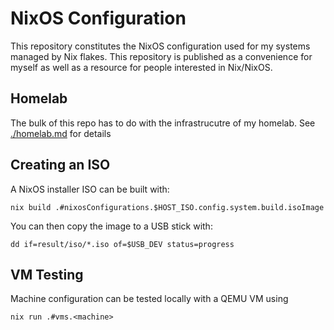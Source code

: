 # NixOS Configuration

This repository constitutes the NixOS configuration used for my systems managed by Nix flakes.
This repository is published as a convenience for myself as well as a resource for people interested in Nix/NixOS.

## Homelab
The bulk of this repo has to do with the infrastrucutre of my homelab.
See [./homelab.md](./homelab.md) for details

## Creating an ISO

A NixOS installer ISO can be built with:
```
nix build .#nixosConfigurations.$HOST_ISO.config.system.build.isoImage
```

You can then copy the image to a USB stick with:
```
dd if=result/iso/*.iso of=$USB_DEV status=progress
```

## VM Testing

Machine configuration can be tested locally with a QEMU VM using
```
nix run .#vms.<machine>
```